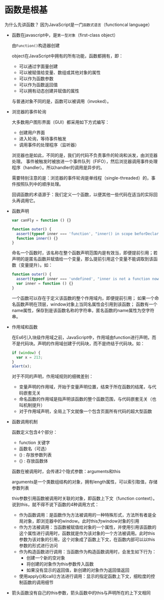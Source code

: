# 函数是根基

为什么先讲函数？
因为JavaScript是一门`函数式语言`（functioncal language）

* 函数在javascript中，是`第一型对象`（first-class object）

  由`Function()`构造器创建

  object在JavaScript中拥有的所有功能，函数都拥有，即：
  * 可以通过字面量创建
  * 可以被赋值给变量、数组或其他对象的属性
  * 可以作为函数参数
  * 可以作为函数返回值
  * 可以拥有动态创建并赋值的属性

  与普通对象不同的是，函数可以被调用（invoked）。

* 浏览器的事件轮询

  大多数用户图形界面（GUI）都采用如下方式编写：
    * 创建用户界面
    * 进入轮询，等待事件触发
    * 调用事件的处理程序（监听器）

  浏览器也是如此，不同的是，我们的代码不负责事件的轮询和派发，由浏览器处理。
  事件被触发时被放进一个事件队列（FIFO），然后浏览器调用事件处理程序（handler）。所以handler的调用是异步的。

  需要特别注意的是：浏览器的事件轮询是单线程（single-threaded）的，事件按照队列中的顺序处理。

  回调函数的术语源于：我们定义一个函数，以便其他一些代码在适当的实际回头再调用它。

* 函数声明

  ```javascript
  var canFly = function () {}

  function outer() {
    assert(typeof inner === 'function', "inner() in scope beforDeclaration");
    function inner() {}
  }
  ```
  命名一个函数时，该名称在整个函数声明范围内是有效当，即便提前引用；若声明的是匿名函数并赋值给一个变量，那么提前引用这个变量不能调取到该函数（变量提升）。如：
  ```javascript
  function outer() {
    assert(typeof inner === 'undefined', "inner is not a function now");
    var inner = function () {}
  }
  ```
  一个函数可以存在于定义该函数的整个作用域内，即便提前引用；
  如果一个命名函数声明在顶层，window对象上当同名属性会引用到该函数；
  函数有一个name属性，保存到是该函数名称的字符串，匿名函数的name属性为空字符串。

* 作用域和函数

  在Es6引入块级作用域之前，JavaScript中，作用域由function进行声明，而不是代码块。声明的作用域创建于代码块，而不是终结于代码块。如：
  ```javascript
  if (window) {
    var x = 213;
  }
  alert(x);
  ```
  对于不同的声明，作用域规则的细微差别：
  * 变量声明的作用域，开始于变量声明位置，结束于所在函数的结尾，与代码嵌套无关
  * 命名函数的作用域是指声明该函数的整个函数范围，与代码嵌套无关（也叫机制提升）
  * 对于作用域声明，全局上下文就像一个包含页面所有代码的超大型函数

* 函数调用机制

  函数定义包含4个部分：
  * function 关键字
  * 函数名（可选）
  * () : 存放参数列表
  * {} : 存放函数体

  函数在被调用时，会传递2个隐式参数：arguments和this

  arguments是一个类数组结构的对象，拥有length属性，可以索引取值，存储参数列表

  this参数引用函数被调用时关联的对象，即函数上下文（function context）。说到this，就不得不说下函数的4种调用方式：
  * 作为函数调用：是函数作为方法被调用的一种特殊形式，方法所有者是全局对象，即浏览器中的window。此时this为window对象的引用
  * 作为方法被调用：当函数被赋值给对象的一个属性，并使用引用该函数的这个属性进行调用时，函数就是作为该对象的一个方法被调用。此时this参数为该对象的引用，这个对象成了函数上下文，在函数内部可以以this参数的形式进行访问
  * 作为构造函数进行调用：当函数作为构造函数调用时，会发生如下行为：
    * 创建一个新的空对象
    * 将创建的对象作为this参数传入函数
    * 如果没有显示的返回值，新创建的对象作为返回值返回
  * 使用apply()和call()方法进行调用：显示的指定函数上下文，细粒度的控制函数的调用细节
  
* 箭头函数没有自己的this参数，箭头函数中的this与声明所在的上下文相同
